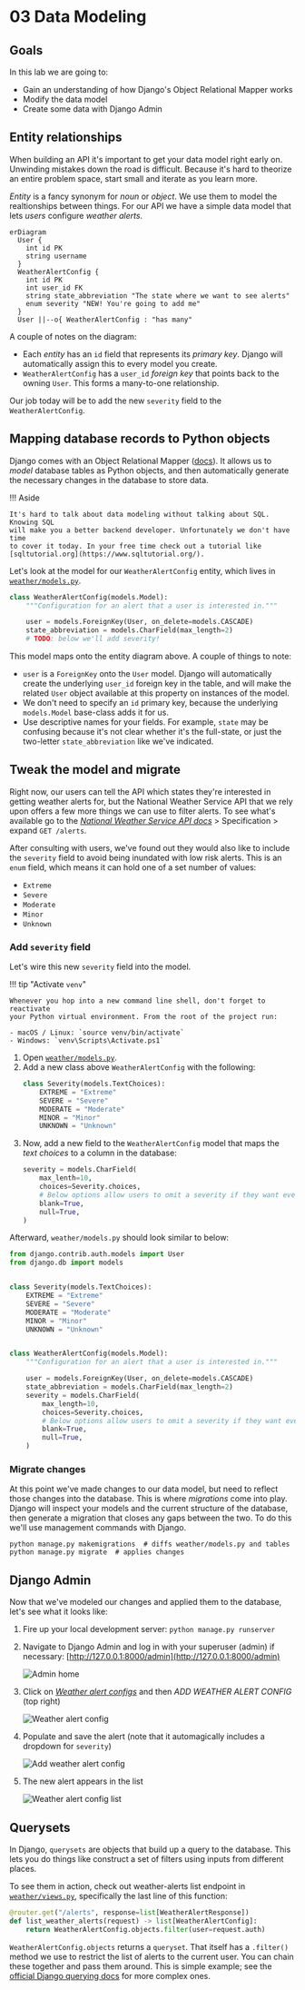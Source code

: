 # 03 Data Modeling

## Goals

In this lab we are going to:

- Gain an understanding of how Django's Object Relational Mapper works
- Modify the data model
- Create some data with Django Admin

## Entity relationships

When building an API it's important to get your data model right early on. 
Unwinding mistakes down the road is difficult. Because it's hard to theorize 
an entire problem space, start small and iterate as you learn more.

_Entity_ is a fancy synonym for _noun_ or _object_. We use them to model the 
realtionships between things. For our API we have a simple data model that 
lets _users_ configure _weather alerts_.

```mermaid
erDiagram
  User {
    int id PK
    string username
  }
  WeatherAlertConfig {
    int id PK
    int user_id FK
    string state_abbreviation "The state where we want to see alerts"
    enum severity "NEW! You're going to add me"
  }
  User ||--o{ WeatherAlertConfig : "has many"
```

A couple of notes on the diagram:

- Each _entity_ has an `id` field that represents its _primary key_. Django will 
  automatically assign this to every model you create.
- `WeatherAlertConfig` has a `user_id` _foreign key_ that points back to the 
  owning `User`. This forms a many-to-one relationship.

Our job today will be to add the new `severity` field to the
`WeatherAlertConfig`.

## Mapping database records to Python objects

Django comes with an Object Relational Mapper ([docs][orm_docs]). It allows 
us to _model_ database tables as Python objects, and then automatically generate
the necessary changes in the database to store data.

!!! Aside

    It's hard to talk about data modeling without talking about SQL. Knowing SQL
    will make you a better backend developer. Unfortunately we don't have time
    to cover it today. In your free time check out a tutorial like 
    [sqltutorial.org](https://www.sqltutorial.org/).

Let's look at the model for our `WeatherAlertConfig` entity, which lives in 
[`weather/models.py`][weather_models].

```python
class WeatherAlertConfig(models.Model):
    """Configuration for an alert that a user is interested in."""

    user = models.ForeignKey(User, on_delete=models.CASCADE)
    state_abbreviation = models.CharField(max_length=2)
    # TODO: below we'll add severity!
```

This model maps onto the entity diagram above. A couple of things to note:

- `user` is a `ForeignKey` onto the `User` model. Django will automatically 
  create the underlying `user_id` foreign key in the table, and will make the 
  related `User` object available at this property on instances of the model.
- We don't need to specify an `id` primary key, because the underlying 
  `models.Model` base-class adds it for us.
- Use descriptive names for your fields. For example, `state` may be 
  confusing because it's not clear whether it's the full-state, or just the 
  two-letter `state_abbreviation` like we've indicated.

[orm_docs]: https://docs.djangoproject.com/en/4.2/topics/db/models/
[weather_models]: https://github.com/johnjameswhitman/hackduke2023backend/blob/04994ecc88fb764bc731e2b34fc2b3551eb20d03/weather/models.py#L5-L9

## Tweak the model and migrate

Right now, our users can tell the API which states they're interested in
getting weather alerts for, but the National Weather Service API that we rely 
upon offers a few more things we can use to filter alerts. To see what's 
available go to the [_National Weather Service API docs_][nws_alerts_docs] > Specification > 
expand `GET /alerts`.

[nws_alerts_docs]: https://www.weather.gov/documentation/services-web-api#/default/alerts_query

After consulting with users, we've found out they would also like to include 
the `severity` field to avoid being inundated with low risk alerts. This is 
an `enum` field, which means it can hold one of a set number of values:

- `Extreme`
- `Severe`
- `Moderate`
- `Minor`
- `Unknown`

### Add `severity` field

Let's wire this new `severity` field into the model.

!!! tip "Activate `venv`"

    Whenever you hop into a new command line shell, don't forget to reactivate
    your Python virtual environment. From the root of the project run:

    - macOS / Linux: `source venv/bin/activate`
    - Windows: `venv\Scripts\Activate.ps1`

1. Open [`weather/models.py`][weather_models].
2. Add a new class above `WeatherAlertConfig` with the following:
    ```python
    class Severity(models.TextChoices):
        EXTREME = "Extreme"
        SEVERE = "Severe"
        MODERATE = "Moderate"
        MINOR = "Minor"
        UNKNOWN = "Unknown"
    ```
3. Now, add a new field to the `WeatherAlertConfig` model that maps the _text 
   choices_ to a column in the database:
    ```python
    severity = models.CharField(
        max_lenth=10,
        choices=Severity.choices,
        # Below options allow users to omit a severity if they want everything.
        blank=True,
        null=True,
    )
    ```

Afterward, `weather/models.py` should look similar to below:

```python
from django.contrib.auth.models import User
from django.db import models


class Severity(models.TextChoices):
    EXTREME = "Extreme"
    SEVERE = "Severe"
    MODERATE = "Moderate"
    MINOR = "Minor"
    UNKNOWN = "Unknown"


class WeatherAlertConfig(models.Model):
    """Configuration for an alert that a user is interested in."""

    user = models.ForeignKey(User, on_delete=models.CASCADE)
    state_abbreviation = models.CharField(max_length=2)
    severity = models.CharField(
        max_length=10,
        choices=Severity.choices,
        # Below options allow users to omit a severity if they want everything.
        blank=True,
        null=True,
    )
```

### Migrate changes

At this point we've made changes to our data model, but need to reflect those 
changes into the database. This is where _migrations_ come into play. Django 
will inspect your models and the current structure of the database, then 
generate a migration that closes any gaps between the two. To do this we'll use
management commands with Django.

```shell
python manage.py makemigrations  # diffs weather/models.py and tables
python manage.py migrate  # applies changes
```

## Django Admin

Now that we've modeled our changes and applied them to the database, let's 
see what it looks like:

1. Fire up your local development server: `python manage.py runserver`
2. Navigate to Django Admin and log in with your superuser (admin) if necessary:
   [http://127.0.0.1:8000/admin](http://127.0.0.1:8000/admin)

    ![Admin home](03_data_modeling/admin_home.png "admin home")

3. Click on [_Weather alert configs_](http://127.0.0.1:8000/admin/weather/weatheralertconfig/)
   and then _ADD WEATHER ALERT CONFIG_ (top right)

    ![Weather alert config](03_data_modeling/admin_weather_alert_config.png)

4. Populate and save the alert (note that it automagically includes a dropdown 
   for `severity`)

    ![Add weather alert config](03_data_modeling/admin_weather_alert_config_add.png)

5. The new alert appears in the list

    ![Weather alert config list](03_data_modeling/admin_weather_alert_config_list.png)

## Querysets

In Django, `querysets` are objects that build up a query to the database. 
This lets you do things like construct a set of filters using inputs from 
different places.

To see them in action, check out weather-alerts list endpoint in
[`weather/views.py`][weather_views], specifically the last line of this function:

```python
@router.get("/alerts", response=list[WeatherAlertResponse])
def list_weather_alerts(request) -> list[WeatherAlertConfig]:
    return WeatherAlertConfig.objects.filter(user=request.auth)
```

`WeatherAlertConfig.objects` returns a `queryset`. That itself has a `.filter()`
method we use to restrict the list of alerts to the current user. You can 
chain these together and pass them around. This is simple example; see the 
[official Django querying docs][django_docs_querying] for more complex ones.

[django_docs_querying]: https://docs.djangoproject.com/en/4.2/topics/db/queries/#retrieving-specific-objects-with-filters
[weather_views]: https://github.com/johnjameswhitman/hackduke2023backend/blob/234d647babba5e3dadbbb90edb6b4ba7046d5b3c/weather/views.py#L38-L40
